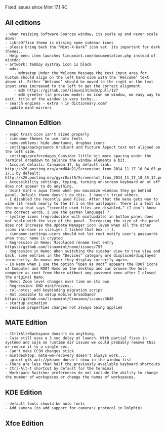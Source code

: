 Fixed Issues since Mint 17.1 RC

All editions
------------
	- when resizing Software Sources window, its scale up and never scale down!
	- LibreOffice theme is missing some sidebar icons
	- please bring back the “Mint-X-Dark” icon set. its important for dark themes..
	- Help menu item launches linuxmint.com/documentation.php instead of mintdoc
	- artwork: tomboy systray icon is black
	- mdm:
		- mdmsetup Under the Welcome Message the text input area for Custom should align on the left hand side with the ‘Welcome’ text above it. Either ‘Welcome’ should be moved to the right or the text input area increased to the left to get the correct alignment.
		- mdm https://github.com/linuxmint/mdm/pull/127
		- mdm greeter (in preview mode): no icon on window, no easy way to exit, title of the window is very techy...
	- search engines - extra n in dictionnary.com?
	- update mint-mirrors

Cinnamon Edition
----------------
	- expo trash icon isn't sized properly
	- cinnamon-themes to use noto fonts
	- nemo-emblems: hide ubuntuone, dropbox icons
	- settings/backgrounds Gradient and Picture Aspect text not aligned on the left side.
	- settings/preferedapps Consider little bit more spacing under the Terminal dropdown to balance the window elements a bit.
	- Account details: Cinnamon 17, by default link: http://s26.postimg.org/armd84n21/Screenshot_from_2014_11_17_10_04_05.png, 17.1 by default: http://s26.postimg.org/gyxr8ait5/Screenshot_from_2014_11_17_10_35_12.png
	- Accessibility settings, typing, turning on-screen keyboard on or off does not appear to do anything.
	- Usint mint-x aqua theme when you maximize windows they go behind panel. Default theme doesn’t do this. I haven’t tried others.
	- I disabled the recently used Files. After that the menu gets way to wide (it reach nearly to the 17.1 on the wallpaper. There is a text in the menu that says “recently used files are disabled…” (I don’t know the correct words, i use the german language)	?
	- systray icons (reproducible with mintupdate) in bottom panel does not scale with the size of the panel. Increasing the size of the panel does not increase the Update Manager icon (even when all the other icons increase in size…yes I ticked that box :) ).
	- cinnamon-settings-users should not let root modify user's passwords when their home is crypted
	- Regression in Nemo: Misplaced rename text entry https://github.com/linuxmint/nemo/issues/757
	- Regression in Nemo: When switching the sidebar view to tree view and back, some entries in the “Devices” category are displaced/displayed incorrectly. On mouse-over they display correctly again.
	- In Nemo when I use the option “Open as Root” appears the ROOT icons of Computer and ROOT Home on the desktop and can browse the hole computer as root from there without any password even after I closed the original Nemo.
	- Nemo: Zoom level changes over time on its own
	- Regression: DND minifreezes..
	- rel-notes: add keybinding migration script
	- Not possible to setup mobile broadband? https://github.com/linuxmint/Cinnamon/issues/3640
	- startup animation
	- session properties changes not always being applied

MATE Edition
------------
	- Ctrl+Alt+Backspace doesn't do anything.
	- Caja still uses a 3 sec delay at launch. With partial fixes in systemd and caja on runtime dir issues we could probably remove this or reduce it to a single sec.
	- Can't make CCSM changes stick
	- mintdesktop: mate-wm-recovery doesn't always work....
	- apturl-gtk apt://pkname doesn't show in the window list
	- There are less than half the previously available keyboard shortcuts
	- Ctrl-Alt-t shortcut by default for the terminal
	- Workspace Switcher preferences do not include the ability to change the number of workspaces or change the names of workspaces.

KDE Edition
-----------
	- default fonts should be noto fonts
	- Add kamera (to add support for camera:/ protocol in Dolphin)

Xfce Edition
------------

